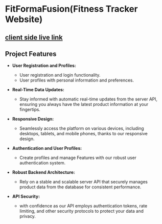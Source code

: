 # FitFormaFusion(Fitness Tracker Website)

## [client side live link](https://scintillating-sprite-a0bad8.netlify.app)

##  Project Features

- **User Registration and Profiles:**
  - User registration and login functionality.
  - User profiles with personal information and preferences.

- **Real-Time Data Updates:**
  - Stay informed with automatic real-time updates from the server API, ensuring you always have the latest product information at your fingertips.

- **Responsive Design:**
  - Seamlessly access the platform on various devices, including desktops, tablets, and mobile phones, thanks to our responsive design.

- **Authentication and User Profiles:**
  - Create profiles and manage Features with our robust user authentication system.

- **Robust Backend Architecture:**
  - Rely on a stable and scalable server API that securely manages product data from the database for consistent performance.

- **API Security:**
  -  with confidence as our API employs authentication tokens, rate limiting, and other security protocols to protect your data and privacy.